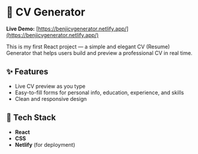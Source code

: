 # 📝 CV Generator

**Live Demo:** [https://benjicvgenerator.netlify.app/](https://benjicvgenerator.netlify.app/)

This is my first React project — a simple and elegant CV (Resume) Generator that helps users build and preview a professional CV in real time.

## ✨ Features

- Live CV preview as you type  
- Easy-to-fill forms for personal info, education, experience, and skills  
- Clean and responsive design  

## 🚀 Tech Stack

- **React**  
- **CSS**  
- **Netlify** (for deployment)
